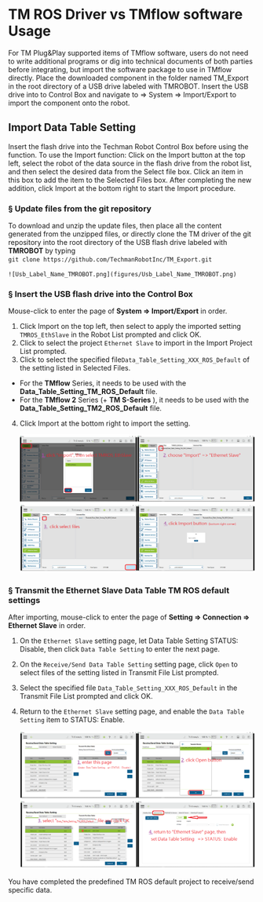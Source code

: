 # __TM ROS Driver vs TMflow software Usage__

For TM Plug&Play supported items of TMflow software, users do not need to write additional programs or dig into technical documents of both parties before integrating, but import the software package to use in TMflow directly. Place the downloaded component in the folder named TM_Export in the root directory of a USB drive labeled with TMROBOT. Insert the USB drive into to Control Box and navigate to &rArr;  System &rArr; Import/Export to import the component onto the robot.

## __Import Data Table Setting__
Insert the flash drive into the Techman Robot Control Box before using the function.
To use the Import function: Click on the Import button at the top left, select the robot of the data source in the flash drive from the robot list, and then select the desired data from the Select file box. Click an item in this box to add the item to the Selected Files box. After completing the new addition, click Import at the bottom right to start the Import procedure.

### &sect; Update files from the git repository
To download and unzip the update files, then place all the content generated from the unzipped files, or directly clone the TM driver of the git repository into the root directory of the USB flash drive labeled with __TMROBOT__ by typing<br/>
``git clone https://github.com/TechmanRobotInc/TM_Export.git``<br/>

    ![Usb_Label_Name_TMROBOT.png](figures/Usb_Label_Name_TMROBOT.png)

### &sect; Insert the USB flash drive into the Control Box

Mouse-click to enter the page of __System &rArr; Import/Export__ in order.<br/>  
1. Click Import on the top left, then select to apply the imported setting ``TMROS_EthSlave`` in the Robot List prompted and click OK.<br/>
2. Click to select the project ``Ethernet Slave`` to import in the Import Project List prompted.<br/>
3. Click to select the specified file``Data_Table_Setting_XXX_ROS_Default`` of the setting listed in Selected Files.
 -  For the __TMflow__ Series, it needs to be used with the __Data_Table_Setting_TM_ROS_Default__ file.<br/>
 -  For the __TMflow 2__ Series (+ __TM S-Series__ ), it needs to be used with the __Data_Table_Setting_TM2_ROS_Default__ file.<br/>

 4. Click Import at the bottom right to import the setting.<br/>

    ![Import_TMROS_EthSlave.png](figures/Import_TMROS_EthSlave.png)

### &sect; Transmit the __Ethernet Slave Data Table__ TM ROS default settings
 After importing, mouse-click to enter the page of __Setting &rArr; Connection &rArr; Ethernet Slave__ in order.<br/> 

 1. On the ``Ethernet Slave`` setting page, let Data Table Setting STATUS: Disable, then click ``Data Table Setting`` to enter the next page.<br/>
 2. On the ``Receive/Send Data Table Setting`` setting page, click ``Open`` to select files of the setting listed in Transmit File List prompted.<br/>
 3. Select the specified file ``Data_Table_Setting_XXX_ROS_Default`` in the Transmit File List prompted and click OK.<br/>
 4. Return to the ``Ethernet Slave`` setting page, and enable the `Data Table Setting` item to STATUS: Enable.<br/>

    ![Import_TMROS_Data_Table_Setting.png](figures/Import_TMROS_Data_Table_Setting.png)

You have completed the predefined TM ROS default project to receive/send specific data. 

